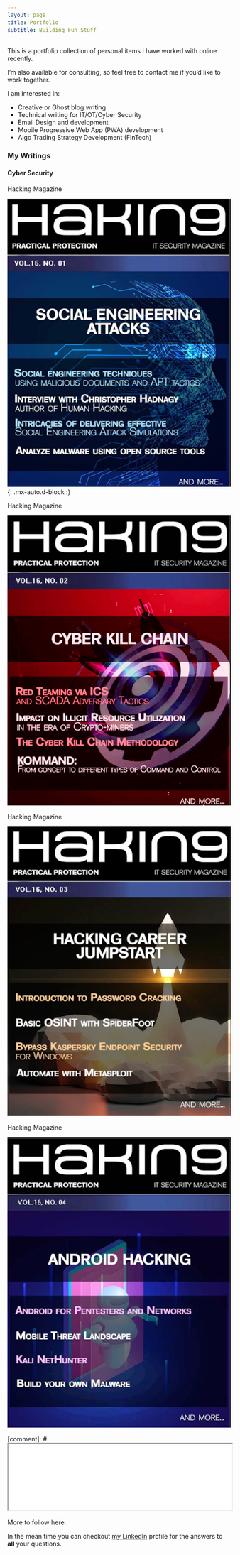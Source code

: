 ```yaml
---
layout: page
title: Portfolio
subtitle: Building Fun Stuff 
---
```


This is a portfolio collection of personal items I have worked with online recently.  

I’m also available for consulting, so feel free to contact me if you’d like to work together.

I am interested in:  

- Creative or Ghost blog writing
- Technical writing for IT/OT/Cyber Security
- Email Design and development
- Mobile Progressive Web App (PWA) development
- Algo Trading Strategy Development (FinTech)

### My Writings

#### Cyber Security

Hacking Magazine 

![Crepe](/assets/img/Hackin9-Social-Engineering-Attacks-cover.png){: .mx-auto.d-block :}

Hacking Magazine 

![Crepe](/assets/img/Hackin9-Cyber-Kill-Chain-cover.png)

Hacking Magazine 

![Crepe](/assets/img/Hakin9-2021-insider-threats-cover.png)

Hacking Magazine 

![Crepe](/assets/img/H9-Mobile-Threat-landscape-cover.png)

[comment]: # <iframe src="/assets/pdfs/Hackin9 Social Engineering Attacks.pdf" width="100%" height="20%"></iframe>

More to follow here. 

In the mean time you can checkout [my LinkedIn](https://www.linkedin.com/in/syedpeer) profile for the answers to **all** your questions.
